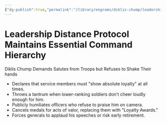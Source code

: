 ```yaml
---
{"dg-publish":true,"permalink":"/library/engrams/diklis-chump/leadership-distance-protocol-maintains-essential-command-hierarchy/","tags":["DC/Military","DC/AS2"]}
---
```


# Leadership Distance Protocol Maintains Essential Command Hierarchy
Diklis Chump Demands Salutes from Troops but Refuses to Shake Their hands
- Declares that service members must "show absolute loyalty" at all times.  
- Throws a tantrum when lower-ranking soldiers don’t cheer loudly enough for him.  
- Publicly humiliates officers who refuse to praise him on camera.  
- Cancels medals for acts of valor, replacing them with "Loyalty Awards."  
- Forces generals to applaud his speeches or risk early retirement.
